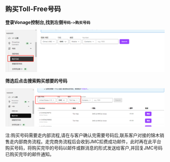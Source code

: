 ## 购买Toll-Free号码

__登录Vonage控制台,找到左侧`号码->购买号码`__

![buyNumber.png](../../../images/buyNumber.png)

__筛选后点击搜索购买想要的号码__

![buyNumber1.png](../../../images/buyNumber1.png)

注:购买号码需要走内部流程,请在与客户确认完需要号码后,联系客户对接的锦木销售走内部商务流程。走完商务流程后会收到JMC扣费成功邮件，此时再在此平台购买号码，将购买完毕的号码以邮件或群消息的形式发送给客户,并回复JMC号码已购买完毕的邮件通知。